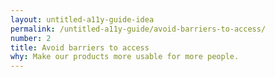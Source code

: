 ```yaml
---
layout: untitled-a11y-guide-idea
permalink: /untitled-a11y-guide/avoid-barriers-to-access/
number: 2
title: Avoid barriers to access
why: Make our products more usable for more people.
---
```

